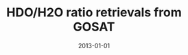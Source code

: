 ---
title: "HDO/H<inf>2</inf>O ratio retrievals from GOSAT"
collection: publications
permalink: /publication/2013-01-01-Boesch2013599
date: 2013-01-01
venue: 'Atmospheric Measurement Techniques'
paperurl: 'https://doi.org/10.5194/amt-6-599-2013'
citation: 'Boesch et al., <b>HDO/H<inf>2</inf>O ratio retrievals from GOSAT</b>, Atmospheric Measurement Techniques, 2013-01-01, 10.5194/amt-6-599-2013'
---